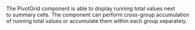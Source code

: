 The PivotGrid component is&nbsp;able to&nbsp;display running total values next to&nbsp;summary cells. The component can perform cross-group accumulation of&nbsp;running total values or&nbsp;accumulate them within each group separately.